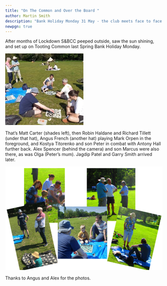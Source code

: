 ```yaml
---
title: "On The Common and Over the Board "
author: Martin Smith
description: "Bank Holiday Monday 31 May - the club meets face to face again.   "
newpgn: true
---
```

After months of Lockdown S&BCC peeped outside, saw the sun shining, and set up on Tooting Common last Spring Bank Holiday Monday.

![](/assets/image_uploads/20210601_212402-custom-1-.jpg)

That’s Matt Carter (shades left), then Robin Haldane and Richard Tillett (under that hat), Angus French (another hat) playing Mark Orpen in the foreground, and Kostya Titorenko and son Peter in combat with Antony Hall further back. Alex Spencer (behind the camera) and son Marcus were also there, as was Olga (Peter’s mum). Jagdip Patel and Garry Smith arrived later.

![](/assets/image_uploads/untitled.png)

Thanks to Angus and Alex for the photos.